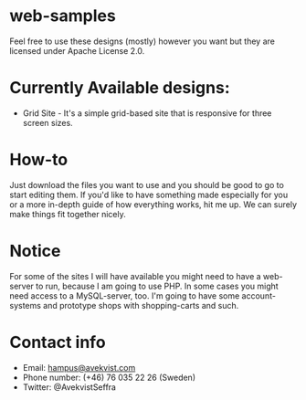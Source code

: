 # web-samples
Feel free to use these designs (mostly) however you want but they are licensed under Apache License 2.0. 

# Currently Available designs:
- Grid Site - It's a simple grid-based site that is responsive for three screen sizes. 

# How-to
Just download the files you want to use and you should be good to go to start editing them. 
If you'd like to have something made especially for you or a more in-depth guide of how everything works, hit me up. 
We can surely make things fit together nicely. 

# Notice
For some of the sites I will have available you might need to have a web-server to run, because I am going to use PHP. 
In some cases you might need access to a MySQL-server, too. I'm going to have some account-systems and prototype shops
with shopping-carts and such. 

# Contact info
- Email: hampus@avekvist.com
- Phone number: (+46) 76 035 22 26 (Sweden)
- Twitter: @AvekvistSeffra
